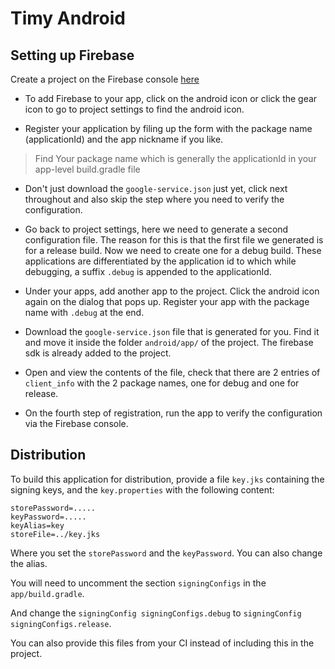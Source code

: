 # Timy Android

## Setting up Firebase

Create a project on the Firebase console [here](https://console.firebase.google.com/)

- To add Firebase to your app, click on the android icon or click the gear icon to go to project
settings to find the android icon.

- Register your application by filing up the form with the package name (applicationId) 
and the app nickname if you like.
> Find Your package name which is generally the applicationId in your app-level build.gradle file

- Don't just download the `google-service.json` just yet, click next throughout and also skip the
step where you need to verify the configuration.

- Go back to project settings, here we need to generate a second configuration file. The reason for
this is that the first file we generated is for a release build. Now we need to create one for a
debug build. These applications are differentiated by the application id to which while debugging,
a suffix `.debug` is appended to the applicationId.

- Under your apps, add another app to the project. Click the android icon again on the dialog that
pops up. Register your app with the package name with `.debug` at the end.

- Download the `google-service.json` file that is generated for you. Find it and move it inside
the folder `android/app/` of the project. The firebase sdk is already added to the project.

- Open and view the contents of the file, check that there are 2 entries of `client_info` with the
2 package names, one for debug and one for release.

- On the fourth step of registration, run the app to verify the configuration via the Firebase
console.

## Distribution

To build this application for distribution, 
provide a file `key.jks` containing the signing keys, 
and the `key.properties` with the following content:

```
storePassword=.....
keyPassword=.....
keyAlias=key
storeFile=../key.jks
```

Where you set the `storePassword` and the `keyPassword`. You can also change the alias.

You will need to uncomment the section `signingConfigs` in the `app/build.gradle`.

And change the `signingConfig signingConfigs.debug` to `signingConfig signingConfigs.release`.

You can also provide this files from your CI instead of including this in the project.

